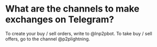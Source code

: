 # What are the channels to make exchanges on Telegram?

To create your buy / sell orders, write to @lnp2pbot. To take buy / sell offers, go to the channel @p2plightning.

